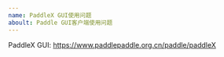 ```yaml
---
name: PaddleX GUI使用问题
aboult: Paddle GUI客户端使用问题
---
```


PaddleX GUI: https://www.paddlepaddle.org.cn/paddle/paddleX
